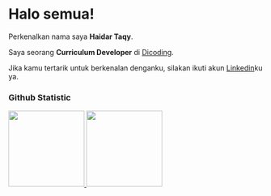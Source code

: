 # Halo semua! 

Perkenalkan nama saya **Haidar Taqy**.<br>

Saya seorang **Curriculum Developer** di [Dicoding](https://www.dicoding.com/).<br>

Jika kamu tertarik untuk berkenalan denganku, silakan ikuti akun [Linkedin](https://www.linkedin.com/in/idarrr11/)ku ya.

### Github Statistic
<p align="left">
<a href="https://github.com/idarrr11">
  <img height="150em" src="https://github-readme-stats-eight-theta.vercel.app/api?username=idarrr11&show_icons=true&theme=algolia&include_all_commits=true&count_private=true"/>
  <img height="150em" src="https://github-readme-stats-eight-theta.vercel.app/api/top-langs/?username=idarrr11&layout=compact&langs_count=8&theme=algolia"/>
</a>
</p>
